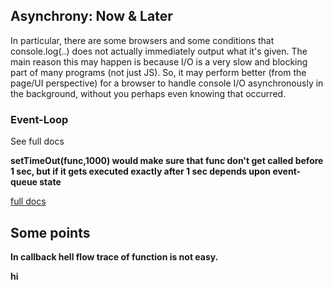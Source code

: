 ## Asynchrony: Now & Later

In particular, there are some browsers and some conditions that console.log(..) does not actually immediately output what it's given. The main reason this may happen is because I/O is a very slow and blocking part of many programs (not just JS). So, it may perform better (from the page/UI perspective) for a browser to handle console I/O asynchronously in the background, without you perhaps even knowing that occurred.

### Event-Loop
See full docs

**setTimeOut(func,1000) would make sure that func don't get called before 1 sec, but if it gets executed exactly after 1 sec depends upon event-queue state**

[full docs](ch1.md)




## Some points

**In callback hell flow trace of function is not easy.**


**hi**
